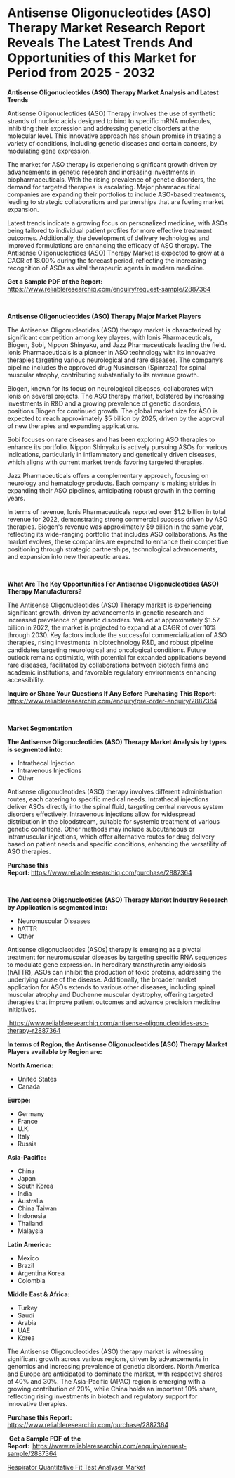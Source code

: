 <p><h1>Antisense Oligonucleotides (ASO) Therapy Market Research Report Reveals The Latest Trends And Opportunities of this Market for Period from 2025 - 2032</h1></p><p><strong>Antisense Oligonucleotides (ASO) Therapy Market Analysis and Latest Trends</strong></p>
<p><p>Antisense Oligonucleotides (ASO) Therapy involves the use of synthetic strands of nucleic acids designed to bind to specific mRNA molecules, inhibiting their expression and addressing genetic disorders at the molecular level. This innovative approach has shown promise in treating a variety of conditions, including genetic diseases and certain cancers, by modulating gene expression.</p><p>The market for ASO therapy is experiencing significant growth driven by advancements in genetic research and increasing investments in biopharmaceuticals. With the rising prevalence of genetic disorders, the demand for targeted therapies is escalating. Major pharmaceutical companies are expanding their portfolios to include ASO-based treatments, leading to strategic collaborations and partnerships that are fueling market expansion.</p><p>Latest trends indicate a growing focus on personalized medicine, with ASOs being tailored to individual patient profiles for more effective treatment outcomes. Additionally, the development of delivery technologies and improved formulations are enhancing the efficacy of ASO therapy. The Antisense Oligonucleotides (ASO) Therapy Market is expected to grow at a CAGR of 18.00% during the forecast period, reflecting the increasing recognition of ASOs as vital therapeutic agents in modern medicine.</p></p>
<p><strong>Get a Sample PDF of the Report:&nbsp;</strong> <a href="https://www.reliableresearchiq.com/enquiry/request-sample/2887364?utm_campaign=2716&utm_medium=2&utm_source=Github&utm_content=ia&utm_term=14032025&utm_id=antisense-oligonucleotides-aso-therapy">https://www.reliableresearchiq.com/enquiry/request-sample/2887364</a></p>
<p>&nbsp;</p>
<p><strong>Antisense Oligonucleotides (ASO) Therapy Major Market Players</strong></p>
<p><p>The Antisense Oligonucleotides (ASO) therapy market is characterized by significant competition among key players, with Ionis Pharmaceuticals, Biogen, Sobi, Nippon Shinyaku, and Jazz Pharmaceuticals leading the field. Ionis Pharmaceuticals is a pioneer in ASO technology with its innovative therapies targeting various neurological and rare diseases. The company’s pipeline includes the approved drug Nusinersen (Spinraza) for spinal muscular atrophy, contributing substantially to its revenue growth.</p><p>Biogen, known for its focus on neurological diseases, collaborates with Ionis on several projects. The ASO therapy market, bolstered by increasing investments in R&D and a growing prevalence of genetic disorders, positions Biogen for continued growth. The global market size for ASO is expected to reach approximately $5 billion by 2025, driven by the approval of new therapies and expanding applications.</p><p>Sobi focuses on rare diseases and has been exploring ASO therapies to enhance its portfolio. Nippon Shinyaku is actively pursuing ASOs for various indications, particularly in inflammatory and genetically driven diseases, which aligns with current market trends favoring targeted therapies.</p><p>Jazz Pharmaceuticals offers a complementary approach, focusing on neurology and hematology products. Each company is making strides in expanding their ASO pipelines, anticipating robust growth in the coming years.</p><p>In terms of revenue, Ionis Pharmaceuticals reported over $1.2 billion in total revenue for 2022, demonstrating strong commercial success driven by ASO therapies. Biogen's revenue was approximately $9 billion in the same year, reflecting its wide-ranging portfolio that includes ASO collaborations. As the market evolves, these companies are expected to enhance their competitive positioning through strategic partnerships, technological advancements, and expansion into new therapeutic areas.</p></p>
<p>&nbsp;</p>
<p><strong>What Are The Key Opportunities For Antisense Oligonucleotides (ASO) Therapy Manufacturers?</strong></p>
<p><p>The Antisense Oligonucleotides (ASO) Therapy market is experiencing significant growth, driven by advancements in genetic research and increased prevalence of genetic disorders. Valued at approximately $1.57 billion in 2022, the market is projected to expand at a CAGR of over 10% through 2030. Key factors include the successful commercialization of ASO therapies, rising investments in biotechnology R&D, and robust pipeline candidates targeting neurological and oncological conditions. Future outlook remains optimistic, with potential for expanded applications beyond rare diseases, facilitated by collaborations between biotech firms and academic institutions, and favorable regulatory environments enhancing accessibility.</p></p>
<p><strong>Inquire or Share Your Questions If Any Before Purchasing This Report:</strong> <a href="https://www.reliableresearchiq.com/enquiry/pre-order-enquiry/2887364?utm_campaign=2716&utm_medium=2&utm_source=Github&utm_content=ia&utm_term=14032025&utm_id=antisense-oligonucleotides-aso-therapy">https://www.reliableresearchiq.com/enquiry/pre-order-enquiry/2887364</a></p>
<p>&nbsp;</p>
<p><strong>Market Segmentation</strong></p>
<p><strong>The Antisense Oligonucleotides (ASO) Therapy Market Analysis by types is segmented into:</strong></p>
<p><ul><li>Intrathecal Injection</li><li>Intravenous Injections</li><li>Other</li></ul></p>
<p><p>Antisense oligonucleotides (ASO) therapy involves different administration routes, each catering to specific medical needs. Intrathecal injections deliver ASOs directly into the spinal fluid, targeting central nervous system disorders effectively. Intravenous injections allow for widespread distribution in the bloodstream, suitable for systemic treatment of various genetic conditions. Other methods may include subcutaneous or intramuscular injections, which offer alternative routes for drug delivery based on patient needs and specific conditions, enhancing the versatility of ASO therapies.</p></p>
<p><strong>Purchase this Report:&nbsp;</strong><a href="https://www.reliableresearchiq.com/purchase/2887364?utm_campaign=2716&utm_medium=2&utm_source=Github&utm_content=ia&utm_term=14032025&utm_id=antisense-oligonucleotides-aso-therapy">https://www.reliableresearchiq.com/purchase/2887364</a></p>
<p>&nbsp;</p>
<p><strong>The Antisense Oligonucleotides (ASO) Therapy Market Industry Research by Application is segmented into:</strong></p>
<p><ul><li>Neuromuscular Diseases</li><li>hATTR</li><li>Other</li></ul></p>
<p><p>Antisense oligonucleotides (ASOs) therapy is emerging as a pivotal treatment for neuromuscular diseases by targeting specific RNA sequences to modulate gene expression. In hereditary transthyretin amyloidosis (hATTR), ASOs can inhibit the production of toxic proteins, addressing the underlying cause of the disease. Additionally, the broader market application for ASOs extends to various other diseases, including spinal muscular atrophy and Duchenne muscular dystrophy, offering targeted therapies that improve patient outcomes and advance precision medicine initiatives.</p></p>
<p><a href="https://www.reliableresearchiq.com/antisense-oligonucleotides-aso-therapy-r2887364?utm_campaign=2716&utm_medium=2&utm_source=Github&utm_content=ia&utm_term=14032025&utm_id=antisense-oligonucleotides-aso-therapy">&nbsp;https://www.reliableresearchiq.com/antisense-oligonucleotides-aso-therapy-r2887364</a></p>
<p><strong>In terms of Region, the Antisense Oligonucleotides (ASO) Therapy Market Players available by Region are:</strong></p>
<p>
    <p> <strong> North America: </strong>
        <ul>
            <li>United States</li>
            <li>Canada</li>
        </ul>
        </p> 
    <p> <strong> Europe: </strong>
        <ul>
            <li>Germany</li>
            <li>France</li>
            <li>U.K.</li>
            <li>Italy</li>
            <li>Russia</li>
        </ul>
        </p> 
    <p> <strong> Asia-Pacific: </strong>
        <ul>
            <li>China</li>
            <li>Japan</li>
            <li>South Korea</li>
            <li>India</li>
            <li>Australia</li>
            <li>China Taiwan</li>
            <li>Indonesia</li>
            <li>Thailand</li>
            <li>Malaysia</li>
        </ul>
        </p> 
    <p> <strong> Latin America: </strong>
        <ul>
            <li>Mexico</li>
            <li>Brazil</li>
            <li>Argentina Korea</li>
            <li>Colombia</li>
        </ul>
        </p> 
    <p> <strong> Middle East & Africa: </strong>
        <ul>
            <li>Turkey</li>
            <li>Saudi</li>
            <li>Arabia</li>
            <li>UAE</li>
            <li>Korea</li>
        </ul>
    </p>
    </p>
<p><p>The Antisense Oligonucleotides (ASO) therapy market is witnessing significant growth across various regions, driven by advancements in genomics and increasing prevalence of genetic disorders. North America and Europe are anticipated to dominate the market, with respective shares of 40% and 30%. The Asia-Pacific (APAC) region is emerging with a growing contribution of 20%, while China holds an important 10% share, reflecting rising investments in biotech and regulatory support for innovative therapies.</p></p>
<p><strong>Purchase this Report: </strong><a href="https://www.reliableresearchiq.com/purchase/2887364?utm_campaign=2716&utm_medium=2&utm_source=Github&utm_content=ia&utm_term=14032025&utm_id=antisense-oligonucleotides-aso-therapy">https://www.reliableresearchiq.com/purchase/2887364</a></p>
<p>&nbsp;<strong>Get a Sample PDF of the Report:&nbsp;&nbsp;</strong><a href="https://www.reliableresearchiq.com/enquiry/request-sample/2887364?utm_campaign=2716&utm_medium=2&utm_source=Github&utm_content=ia&utm_term=14032025&utm_id=antisense-oligonucleotides-aso-therapy">https://www.reliableresearchiq.com/enquiry/request-sample/2887364</a></p>
<p><strong></strong></p>
<p><p><a href="https://github.com/klaassenmackenzie6/Market-Research-Report-List-1/blob/main/respirator-quantitative-fit-test-analyser-market.md?utm_campaign=2716&utm_medium=2&utm_source=Github&utm_content=ia&utm_term=14032025&utm_id=antisense-oligonucleotides-aso-therapy">Respirator Quantitative Fit Test Analyser Market</a></p></p>